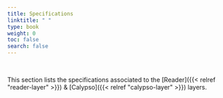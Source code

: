 ```yaml
---
title: Specifications
linktitle: " "
type: book
weight: 0
toc: false
search: false
---
```


<br>

This section lists the specifications associated to the [Reader]({{< relref "reader-layer" >}}) & [Calypso]({{< relref "calypso-layer" >}}) layers.